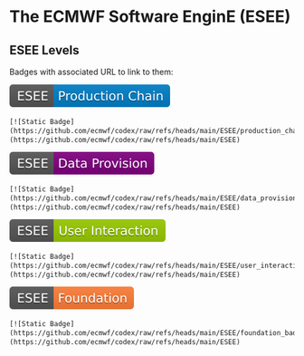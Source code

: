 
# The ECMWF Software EnginE (ESEE)

## ESEE Levels

Badges with associated URL to link to them:

[![Static Badge](https://github.com/ecmwf/codex/raw/refs/heads/main/ESEE/production_chain_badge.svg)](https://github.com/ecmwf/codex/raw/refs/heads/main/ESEE)

    [![Static Badge](https://github.com/ecmwf/codex/raw/refs/heads/main/ESEE/production_chain_badge.svg)](https://github.com/ecmwf/codex/raw/refs/heads/main/ESEE)

[![Static Badge](https://github.com/ecmwf/codex/raw/refs/heads/main/ESEE/data_provision_badge.svg)](https://github.com/ecmwf/codex/raw/refs/heads/main/ESEE)

    [![Static Badge](https://github.com/ecmwf/codex/raw/refs/heads/main/ESEE/data_provision_badge.svg)](https://github.com/ecmwf/codex/raw/refs/heads/main/ESEE)

[![Static Badge](https://github.com/ecmwf/codex/raw/refs/heads/main/ESEE/user_interaction_badge.svg)](https://github.com/ecmwf/codex/raw/refs/heads/main/ESEE)

    [![Static Badge](https://github.com/ecmwf/codex/raw/refs/heads/main/ESEE/user_interaction_badge.svg)](https://github.com/ecmwf/codex/raw/refs/heads/main/ESEE)
    
[![Static Badge](https://github.com/ecmwf/codex/raw/refs/heads/main/ESEE/foundation_badge.svg)](https://github.com/ecmwf/codex/raw/refs/heads/main/ESEE)

    [![Static Badge](https://github.com/ecmwf/codex/raw/refs/heads/main/ESEE/foundation_badge.svg)](https://github.com/ecmwf/codex/raw/refs/heads/main/ESEE)
